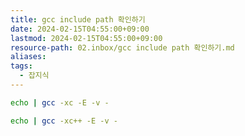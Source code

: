 ```yaml
---
title: gcc include path 확인하기
date: 2024-02-15T04:55:00+09:00
lastmod: 2024-02-15T04:55:00+09:00
resource-path: 02.inbox/gcc include path 확인하기.md
aliases: 
tags:
  - 잡지식
---
```

```bash
echo | gcc -xc -E -v -

echo | gcc -xc++ -E -v -
```